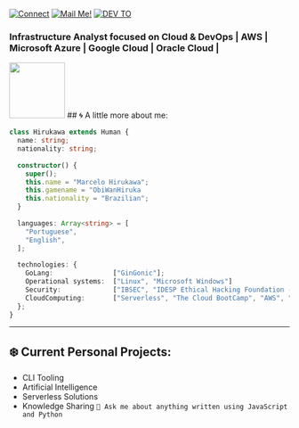 
[![Connect](https://img.shields.io/badge/-Connect-blue?style=flat-square&logo=Linkedin&logoColor=white)](https://www.linkedin.com/in/marcelo-hirukawa-8b644431/)
[![Mail Me!](https://img.shields.io/badge/-Contact%20Me!-c14438?style=flat-square&logo=Gmail&logoColor=white&link=mailto:hiruka@yahoo.com.br)](mailto:hiruka@yahoo.com.br)
[![DEV TO](https://img.shields.io/badge/-DEV.to-000?style=flat-square&logo=dev.to&logoColor=white&link=https://dev.to/arthurdiegoo)](https://dev.to/arthurdiegoo)
### Infrastructure Analyst focused on Cloud & DevOps | AWS | Microsoft Azure | Google Cloud | Oracle Cloud | 
<img src="https://i.ibb.co/QJZdmpv/XOsX.gif" width="100" height="100" />
## 🌀 A little more about me:

```typescript
class Hirukawa extends Human {
  name: string;
  nationality: string;
  
  constructor() {
    super();
    this.name = "Marcelo Hirukawa";
    this.gamename = "ObiWanHiruka
    this.nationality = "Brazilian";
  }
  
  languages: Array<string> = [
    "Portuguese",
    "English",
  ];
  
  technologies: {
    GoLang:               ["GinGonic"];
    Operational systems:  ["Linux", "Microsoft Windows"]
    Security:             ["IBSEC", "IDESP Ethical Hacking Foundation - EHF EXIN"]
    CloudComputing:       ["Serverless", "The Cloud BootCamp", "AWS", "Docker", "Kubernetes", "Google Cloud", "Microsoft Azure", "Oracle OCI"];
  };
}
```
---
## ❄️ Current Personal Projects:
- CLI Tooling
- Artificial Intelligence
- Serverless Solutions
- Knowledge Sharing
`💬 Ask me about anything written using JavaScript and Python`
